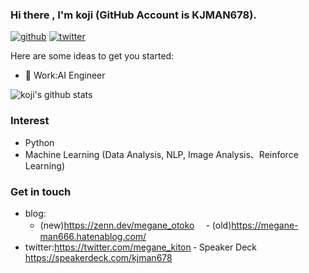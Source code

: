 ### Hi there , I'm koji (GitHub Account is KJMAN678).

[![github](https://img.shields.io/github/followers/KJMAN678?label=Follow%20%40KJMAN678&style=social)](https://github.com/KJMAN678)
[![twitter](https://img.shields.io/twitter/follow/megane_kiton?style=social)](https://twitter.com/megane_kiton)  

Here are some ideas to get you started:

- 🔭 Work:AI Engineer

![koji's github stats](https://github-readme-stats.vercel.app/api?username=KJMAN678&show_icons=true&theme=cobalt)

### Interest
- Python
- Machine Learning (Data Analysis, NLP, Image Analysis、Reinforce Learning)

### Get in touch
- blog:
  - (new)https://zenn.dev/megane_otoko
　- (old)https://megane-man666.hatenablog.com/
- twitter:https://twitter.com/megane_kiton
‐ Speaker Deck https://speakerdeck.com/kjman678
